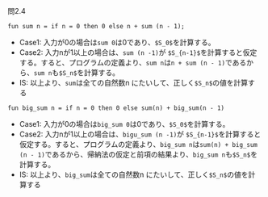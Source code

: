 問2.4

`fun sum n = if n = 0 then 0 else n + sum (n - 1);`

- Case1: 入力が0の場合は`sum 0`は0であり、`$S_0$`を計算する。
- Case2: 入力nが1以上の場合は、`sum (n -1)`が `$S_{n-1}$`を計算すると仮定する。すると、プログラムの定義より、`sum n`は`n + sum (n - 1)`であるから、`sum n`も`$S_n$`を計算する。
- IS: 以上より、`sum`は全ての自然数n にたいして、正しく`$S_n$`の値を計算する

`fun big_sum n = if n = 0 then 0 else sum(n) + big_sum(n - 1)`

- Case1: 入力が0の場合は`big_sum 0`は0であり、`$S_0$`を計算する。
- Case2: 入力nが1以上の場合は、`bigu_sum (n -1)`が `$S_{n-1}$`を計算すると仮定する。すると、プログラムの定義より、`big_sum n`は`sum(n) + big_sum (n - 1)`であるから、帰納法の仮定と前項の結果より、`big_sum n`も`$S_n$`を計算する。
- IS: 以上より、`big_sum`は全ての自然数n にたいして、正しく`$S_n$`の値を計算する
